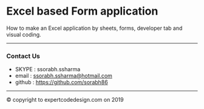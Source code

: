 # Excel based Form application

How to make an Excel application by sheets, forms, developer tab and visual coding.

<hr>

### Contact Us
* SKYPE : ssorabh.ssharma
* email : ssorabh.ssharma@hotmail.com
* github : https://github.com/sorabh86

<hr>

© copyright to expertcodedesign.com on 2019